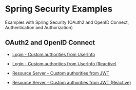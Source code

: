 # Spring Security Examples

Examples with Spring Security (OAuth2 and OpenID Connect, Authentication and Authorization)

## OAuth2 and OpenID Connect

* [Login - Custom authorities from UserInfo](https://github.com/ThomasVitale/spring-security-examples/tree/main/oauth2/login-user-authorities)

* [Login - Custom authorities from UserInfo (Reactive)](https://github.com/ThomasVitale/spring-security-examples/tree/main/oauth2/login-user-authorities-reactive)

* [Resource Server - Custom authorities from JWT](https://github.com/ThomasVitale/spring-security-examples/tree/main/oauth2/resource-server-jwt-authorities)

* [Resource Server - Custom authorities from JWT (Reactive)](https://github.com/ThomasVitale/spring-security-examples/tree/main/oauth2/resource-server-jwt-authorities-reactive)
